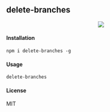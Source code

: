 ## delete-branches

<center>
  <img src=https://user-images.githubusercontent.com/2065325/37158469-bd4bcf66-22eb-11e8-993e-bf368229ad11.gif />
</center>

#### Installation
`npm i delete-branches -g`

#### Usage
`delete-branches`

#### License
MIT
